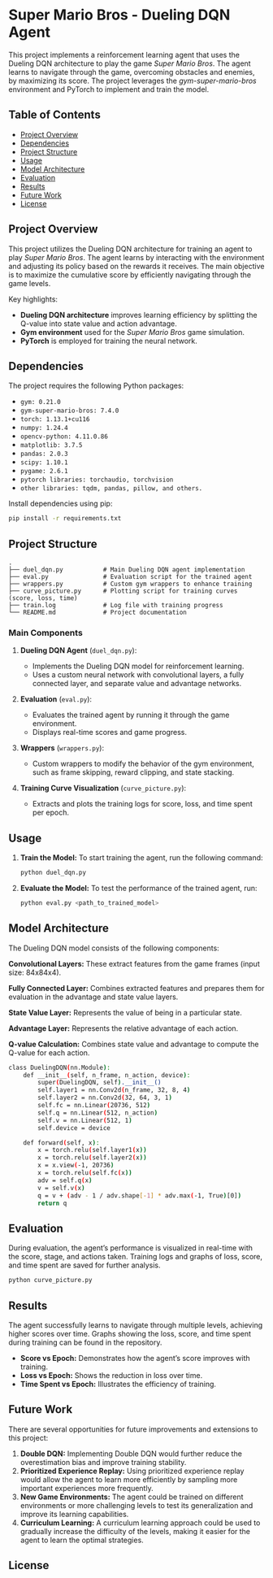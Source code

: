 # Super Mario Bros - Dueling DQN Agent

This project implements a reinforcement learning agent that uses the Dueling DQN architecture to play the game *Super Mario Bros*. The agent learns to navigate through the game, overcoming obstacles and enemies, by maximizing its score. The project leverages the *gym-super-mario-bros* environment and PyTorch to implement and train the model.

## Table of Contents

- [Project Overview](#project-overview)
- [Dependencies](#dependencies)
- [Project Structure](#project-structure)
- [Usage](#usage)
- [Model Architecture](#model-architecture)
- [Evaluation](#evaluation)
- [Results](#results)
- [Future Work](#future-work)
- [License](#license)

## Project Overview

This project utilizes the Dueling DQN architecture for training an agent to play *Super Mario Bros*. The agent learns by interacting with the environment and adjusting its policy based on the rewards it receives. The main objective is to maximize the cumulative score by efficiently navigating through the game levels.

Key highlights:
- **Dueling DQN architecture** improves learning efficiency by splitting the Q-value into state value and action advantage.
- **Gym environment** used for the *Super Mario Bros* game simulation.
- **PyTorch** is employed for training the neural network.

## Dependencies

The project requires the following Python packages:
- `gym: 0.21.0`
- `gym-super-mario-bros: 7.4.0`
- `torch: 1.13.1+cu116`
- `numpy: 1.24.4`
- `opencv-python: 4.11.0.86`
- `matplotlib: 3.7.5`
- `pandas: 2.0.3`
- `scipy: 1.10.1`
- `pygame: 2.6.1`
- `pytorch libraries: torchaudio, torchvision`
- `other libraries: tqdm, pandas, pillow, and others.`

Install dependencies using pip:

```bash
pip install -r requirements.txt
```
## Project Structure
```
.
├── duel_dqn.py           # Main Dueling DQN agent implementation
├── eval.py               # Evaluation script for the trained agent
├── wrappers.py           # Custom gym wrappers to enhance training
├── curve_picture.py      # Plotting script for training curves (score, loss, time)
├── train.log             # Log file with training progress
└── README.md             # Project documentation
```
### Main Components

1. **Dueling DQN Agent** (`duel_dqn.py`):
   - Implements the Dueling DQN model for reinforcement learning.
   - Uses a custom neural network with convolutional layers, a fully connected layer, and separate value and advantage networks.

2. **Evaluation** (`eval.py`):
   - Evaluates the trained agent by running it through the game environment.
   - Displays real-time scores and game progress.

3. **Wrappers** (`wrappers.py`):
   - Custom wrappers to modify the behavior of the gym environment, such as frame skipping, reward clipping, and state stacking.

4. **Training Curve Visualization** (`curve_picture.py`):
   - Extracts and plots the training logs for score, loss, and time spent per epoch.

## Usage

1. **Train the Model:** To start training the agent, run the following command:
   ```bash
   python duel_dqn.py
   ```
2. **Evaluate the Model:** To test the performance of the trained agent, run:
   ```bash
   python eval.py <path_to_trained_model>
   ```

## Model Architecture
The Dueling DQN model consists of the following components:

**Convolutional Layers:** These extract features from the game frames (input size: 84x84x4).

**Fully Connected Layer:** Combines extracted features and prepares them for evaluation in the advantage and state value layers.

**State Value Layer:** Represents the value of being in a particular state.

**Advantage Layer:** Represents the relative advantage of each action.

**Q-value Calculation:** Combines state value and advantage to compute the Q-value for each action.

```bash
class DuelingDQN(nn.Module):
    def __init__(self, n_frame, n_action, device):
        super(DuelingDQN, self).__init__()
        self.layer1 = nn.Conv2d(n_frame, 32, 8, 4)
        self.layer2 = nn.Conv2d(32, 64, 3, 1)
        self.fc = nn.Linear(20736, 512)
        self.q = nn.Linear(512, n_action)
        self.v = nn.Linear(512, 1)
        self.device = device

    def forward(self, x):
        x = torch.relu(self.layer1(x))
        x = torch.relu(self.layer2(x))
        x = x.view(-1, 20736)
        x = torch.relu(self.fc(x))
        adv = self.q(x)
        v = self.v(x)
        q = v + (adv - 1 / adv.shape[-1] * adv.max(-1, True)[0])
        return q
```

## Evaluation
During evaluation, the agent’s performance is visualized in real-time with the score, stage, and actions taken. Training logs and graphs of loss, score, and time spent are saved for further analysis.
   ```bash
   python curve_picture.py 
   ```

## Results
The agent successfully learns to navigate through multiple levels, achieving higher scores over time. Graphs showing the loss, score, and time spent during training can be found in the repository.
- **Score vs Epoch:** Demonstrates how the agent’s score improves with training.
- **Loss vs Epoch:** Shows the reduction in loss over time.
- **Time Spent vs Epoch:** Illustrates the efficiency of training.

## Future Work
There are several opportunities for future improvements and extensions to this project:

1. **Double DQN:**
   Implementing Double DQN would further reduce the overestimation bias and improve training stability.
2. **Prioritized Experience Replay:**
   Using prioritized experience replay would allow the agent to learn more efficiently by sampling more important experiences more frequently.
3. **New Game Environments:**
   The agent could be trained on different environments or more challenging levels to test its generalization and improve its learning capabilities.
4. **Curriculum Learning:**
   A curriculum learning approach could be used to gradually increase the difficulty of the levels, making it easier for the agent to learn the optimal strategies.

## License

